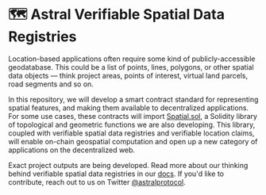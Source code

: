 # 🗺 Astral Verifiable Spatial Data Registries

Location-based applications often require some kind of publicly-accessible geodatabase. This could be a list of points, lines, polygons, or other spatial data objects — think project areas, points of interest, virtual land parcels, road segments and so on. 

In this repository, we will develop a smart contract standard for representing spatial features, and making them available to decentralized applications. For some use cases, these contracts will import [Spatial.sol](https://github.com/AstralProtocol/spatial-sol), a Solidity library of topological and geometric functions we are also developing. This library, coupled with verifiable spatial data registries and verifiable location claims, will enable on-chain geospatial computation and open up a new category of applications on the decentralized web.

Exact project outputs are being developed. Read more about our thinking behind verifiable spatial data registries in our [docs](https://docs.astral.global/spatial-data-registry). If you'd like to contribute, reach out to us on Twitter [@astralprotocol](https://twitter.com/astralprotocol).
